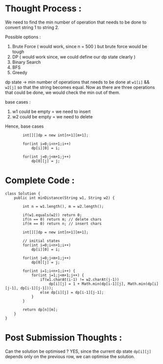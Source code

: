 # Thought Process : 

We need to find the min number of operation that needs to be done to convert string 1 to string 2.

Possible options : 
1. Brute Force ( would work, since n = 500 ) but brute force would be tough
2. DP ( would work since, we could define our dp state clearly )
3. Binary Search
4. BFS
5. Greedy

dp state -> min number of operations that needs to be done at `w1[i]` && `w2[j]` so that the string becomes equal.
Now as there are three operations that could be done, we would check the min out of them.

base cases : 
1. w1 could be empty  = we need to insert
2. w2 could be empty  = we need to delete

Hence, base cases

```
        int[][]dp = new int[n+1][m+1];

        for(int i=0;i<n+1;i++) 
            dp[i][0] = i;
        
        for(int j=0;j<m+1;j++)
            dp[0][j] = j;
```

# Complete Code : 
```
class Solution {
    public int minDistance(String w1, String w2) {
        
        int n = w1.length(), m = w2.length();
        
        if(w1.equals(w2)) return 0;
        if(n == 0) return m; // delete chars
        if(m == 0) return n; // insert chars
        
        int[][]dp = new int[n+1][m+1];
        
        // initial states
        for(int i=0;i<n+1;i++) 
            dp[i][0] = i;
        
        for(int j=0;j<m+1;j++)
            dp[0][j] = j;
        
        for(int i=1;i<n+1;i++) {
            for(int j=1;j<m+1;j++) {
                if(w1.charAt(i-1) != w2.charAt(j-1))
                    dp[i][j] = 1 + Math.min(dp[i-1][j], Math.min(dp[i][j-1], dp[i-1][j-1]));
                else dp[i][j] = dp[i-1][j-1];
            }
        }
        
        return dp[n][m];
    }
}
```

# Post Submission Thoughts : 
Can the solution be optimised ? 
YES, since the current dp state `dp[i][j]` depends only on the previous row, we can optimise the solution.
